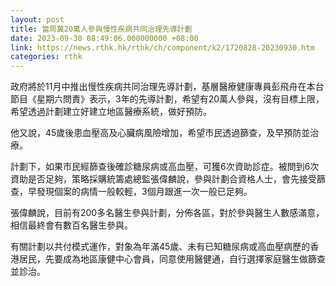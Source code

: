 ```yaml
---
layout: post
title: 當局冀20萬人參與慢性疾病共同治理先導計劃
date: 2023-09-30 08:49:06.000000000 +08:00
link: https://news.rthk.hk/rthk/ch/component/k2/1720828-20230930.htm
categories: rthk
---
```


政府將於11月中推出慢性疾病共同治理先導計劃，基層醫療健康專員彭飛舟在本台節目《星期六問責》表示，3年的先導計劃，希望有20萬人參與，沒有目標上限，希望透過計劃建立好建立地區醫療系統，做好預防。

他又說，45歲後患血壓高及心臟病風險增加，希望市民透過篩查，及早預防並治療。

計劃下，如果市民經篩查後確診糖尿病或高血壓，可獲6次資助診症。被問到6次資助是否足夠，策略採購統籌處總監張偉麟說，參與計劃合資格人士，會先接受篩查，早發現個案的病情一般較輕，3個月跟進一次一般已足夠。

張偉麟說，目前有200多名醫生參與計劃，分佈各區，對於參與醫生人數感滿意，相信最終會有數百名醫生參與。

有關計劃以共付模式運作，對象為年滿45歲、未有已知糖尿病或高血壓病歷的香港居民，先要成為地區康健中心會員，同意使用醫健通，自行選擇家庭醫生做篩查並診治。
